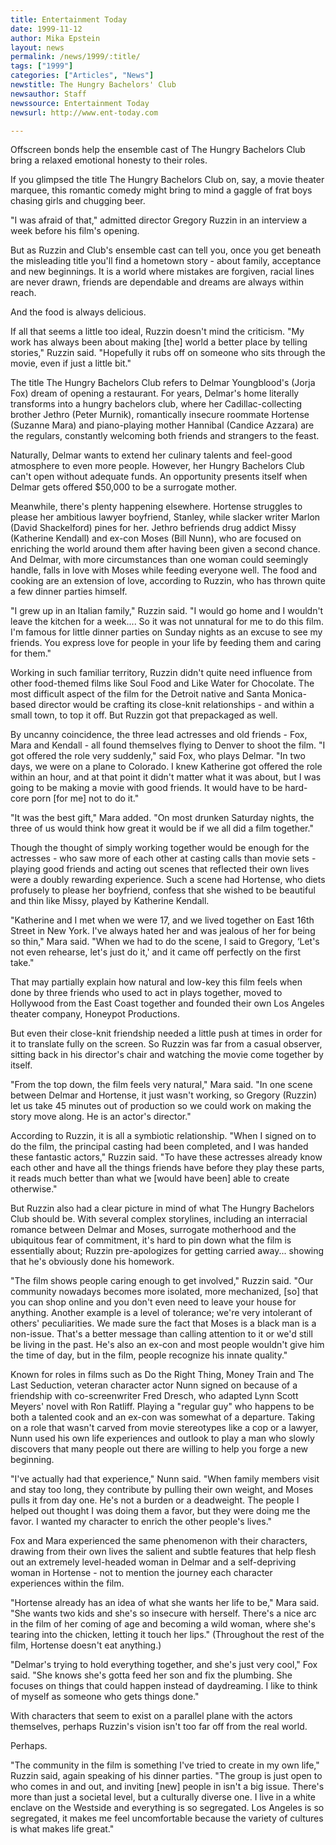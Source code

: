 ```yaml
---
title: Entertainment Today
date: 1999-11-12
author: Mika Epstein
layout: news
permalink: /news/1999/:title/
tags: ["1999"]
categories: ["Articles", "News"]
newstitle: The Hungry Bachelors' Club  
newsauthor: Staff  
newssource: Entertainment Today  
newsurl: http://www.ent-today.com  

---
```

Offscreen bonds help the ensemble cast of The Hungry Bachelors Club bring a relaxed emotional honesty to their roles.

If you glimpsed the title The Hungry Bachelors Club on, say, a movie theater marquee, this romantic comedy might bring to mind a gaggle of frat boys chasing girls and chugging beer.

"I was afraid of that," admitted director Gregory Ruzzin in an interview a week before his film's opening.

But as Ruzzin and Club's ensemble cast can tell you, once you get beneath the misleading title you'll find a hometown story - about family, acceptance and new beginnings. It is a world where mistakes are forgiven, racial lines are never drawn, friends are dependable and dreams are always within reach.

And the food is always delicious.

If all that seems a little too ideal, Ruzzin doesn't mind the criticism. "My work has always been about making [the] world a better place by telling stories," Ruzzin said. "Hopefully it rubs off on someone who sits through the movie, even if just a little bit."

The title The Hungry Bachelors Club refers to Delmar Youngblood's (Jorja Fox) dream of opening a restaurant. For years, Delmar's home literally transforms into a hungry bachelors club, where her Cadillac-collecting brother Jethro (Peter Murnik), romantically insecure roommate Hortense (Suzanne Mara) and piano-playing mother Hannibal (Candice Azzara) are the regulars, constantly welcoming both friends and strangers to the feast.

Naturally, Delmar wants to extend her culinary talents and feel-good atmosphere to even more people. However, her Hungry Bachelors Club can't open without adequate funds. An opportunity presents itself when Delmar gets offered $50,000 to be a surrogate mother.

Meanwhile, there's plenty happening elsewhere. Hortense struggles to please her ambitious lawyer boyfriend, Stanley, while slacker writer Marlon (David Shackelford) pines for her. Jethro befriends drug addict Missy (Katherine Kendall) and ex-con Moses (Bill Nunn), who are focused on enriching the world around them after having been given a second chance. And Delmar, with more circumstances than one woman could seemingly handle, falls in love with Moses while feeding everyone well. The food and cooking are an extension of love, according to Ruzzin, who has thrown quite a few dinner parties himself.

"I grew up in an Italian family," Ruzzin said. "I would go home and I wouldn't leave the kitchen for a week.... So it was not unnatural for me to do this film. I'm famous for little dinner parties on Sunday nights as an excuse to see my friends. You express love for people in your life by feeding them and caring for them."

Working in such familiar territory, Ruzzin didn't quite need influence from other food-themed films like Soul Food and Like Water for Chocolate. The most difficult aspect of the film for the Detroit native and Santa Monica-based director would be crafting its close-knit relationships - and within a small town, to top it off. But Ruzzin got that prepackaged as well.

By uncanny coincidence, the three lead actresses and old friends - Fox, Mara and Kendall - all found themselves flying to Denver to shoot the film. "I got offered the role very suddenly," said Fox, who plays Delmar. "In two days, we were on a plane to Colorado. I knew Katherine got offered the role within an hour, and at that point it didn't matter what it was about, but I was going to be making a movie with good friends. It would have to be hard-core porn [for me] not to do it."

"It was the best gift," Mara added. "On most drunken Saturday nights, the three of us would think how great it would be if we all did a film together."

Though the thought of simply working together would be enough for the actresses - who saw more of each other at casting calls than movie sets - playing good friends and acting out scenes that reflected their own lives were a doubly rewarding experience. Such a scene had Hortense, who diets profusely to please her boyfriend, confess that she wished to be beautiful and thin like Missy, played by Katherine Kendall.

"Katherine and I met when we were 17, and we lived together on East 16th Street in New York. I've always hated her and was jealous of her for being so thin," Mara said. "When we had to do the scene, I said to Gregory, &#8216;Let's not even rehearse, let's just do it,' and it came off perfectly on the first take."

That may partially explain how natural and low-key this film feels when done by three friends who used to act in plays together, moved to Hollywood from the East Coast together and founded their own Los Angeles theater company, Honeypot Productions.

But even their close-knit friendship needed a little push at times in order for it to translate fully on the screen. So Ruzzin was far from a casual observer, sitting back in his director's chair and watching the movie come together by itself.

"From the top down, the film feels very natural," Mara said. "In one scene between Delmar and Hortense, it just wasn't working, so Gregory (Ruzzin) let us take 45 minutes out of production so we could work on making the story move along. He is an actor's director."

According to Ruzzin, it is all a symbiotic relationship. "When I signed on to do the film, the principal casting had been completed, and I was handed these fantastic actors," Ruzzin said. "To have these actresses already know each other and have all the things friends have before they play these parts, it reads much better than what we [would have been] able to create otherwise."

But Ruzzin also had a clear picture in mind of what The Hungry Bachelors Club should be. With several complex storylines, including an interracial romance between Delmar and Moses, surrogate motherhood and the ubiquitous fear of commitment, it's hard to pin down what the film is essentially about; Ruzzin pre-apologizes for getting carried away... showing that he's obviously done his homework.

"The film shows people caring enough to get involved," Ruzzin said. "Our community nowadays becomes more isolated, more mechanized, [so] that you can shop online and you don't even need to leave your house for anything. Another example is a level of tolerance; we're very intolerant of others' peculiarities. We made sure the fact that Moses is a black man is a non-issue. That's a better message than calling attention to it or we'd still be living in the past. He's also an ex-con and most people wouldn't give him the time of day, but in the film, people recognize his innate quality."

Known for roles in films such as Do the Right Thing, Money Train and The Last Seduction, veteran character actor Nunn signed on because of a friendship with co-screenwriter Fred Dresch, who adapted Lynn Scott Meyers' novel with Ron Ratliff. Playing a "regular guy" who happens to be both a talented cook and an ex-con was somewhat of a departure. Taking on a role that wasn't carved from movie stereotypes like a cop or a lawyer, Nunn used his own life experiences and outlook to play a man who slowly discovers that many people out there are willing to help you forge a new beginning.

"I've actually had that experience," Nunn said. "When family members visit and stay too long, they contribute by pulling their own weight, and Moses pulls it from day one. He's not a burden or a deadweight. The people I helped out thought I was doing them a favor, but they were doing me the favor. I wanted my character to enrich the other people's lives."

Fox and Mara experienced the same phenomenon with their characters, drawing from their own lives the salient and subtle features that help flesh out an extremely level-headed woman in Delmar and a self-depriving woman in Hortense - not to mention the journey each character experiences within the film.

"Hortense already has an idea of what she wants her life to be," Mara said. "She wants two kids and she's so insecure with herself. There's a nice arc in the film of her coming of age and becoming a wild woman, where she's tearing into the chicken, letting it touch her lips." (Throughout the rest of the film, Hortense doesn't eat anything.)

"Delmar's trying to hold everything together, and she's just very cool," Fox said. "She knows she's gotta feed her son and fix the plumbing. She focuses on things that could happen instead of daydreaming. I like to think of myself as someone who gets things done."

With characters that seem to exist on a parallel plane with the actors themselves, perhaps Ruzzin's vision isn't too far off from the real world.

Perhaps.

"The community in the film is something I've tried to create in my own life," Ruzzin said, again speaking of his dinner parties. "The group is just open to who comes in and out, and inviting [new] people in isn't a big issue. There's more than just a societal level, but a culturally diverse one. I live in a white enclave on the Westside and everything is so segregated. Los Angeles is so segregated, it makes me feel uncomfortable because the variety of cultures is what makes life great."  
